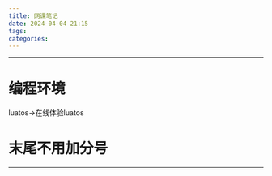 ```yaml
---
title: 网课笔记
date: 2024-04-04 21:15
tags: 
categories: 
---
```

---
# 编程环境
luatos->在线体验luatos
# 末尾不用加分号







---